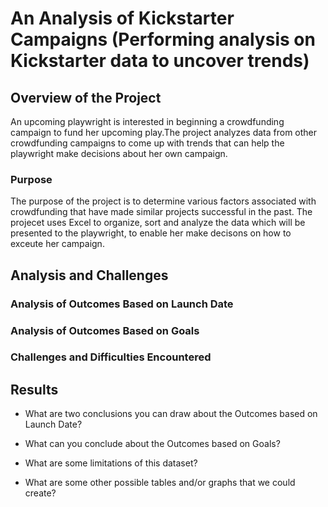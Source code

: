 # An Analysis of Kickstarter Campaigns (Performing analysis on Kickstarter data to uncover trends)
## Overview of the Project
An upcoming playwright is interested in beginning a crowdfunding campaign to fund her upcoming play.The project analyzes data from other crowdfunding campaigns to come up with  trends that can help the playwright make decisions about her own campaign.  
### Purpose
The purpose of the project is to determine various factors associated with crowdfunding that have made similar projects successful in the past. 
The projecet uses Excel to organize, sort and analyze the data which will be presented to the playwright, to enable her make decisons on how to exceute her campaign.
## Analysis and Challenges

### Analysis of Outcomes Based on Launch Date

### Analysis of Outcomes Based on Goals

### Challenges and Difficulties Encountered

## Results

- What are two conclusions you can draw about the Outcomes based on Launch Date?

- What can you conclude about the Outcomes based on Goals?

- What are some limitations of this dataset?

- What are some other possible tables and/or graphs that we could create?
